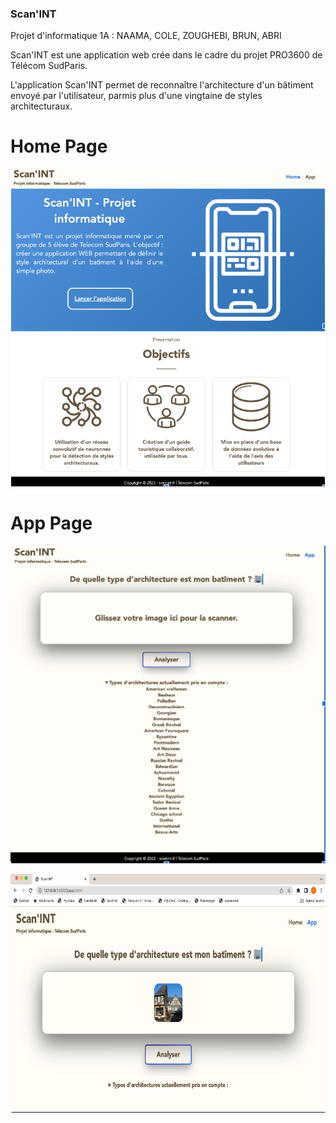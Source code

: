 ### Scan'INT

Projet d'informatique 1A : NAAMA, COLE, ZOUGHEBI, BRUN, ABRI

Scan'INT est une application web crée dans le cadre du projet PRO3600 de Télécom SudParis.

L'application Scan'INT permet de reconnaître l'architecture d'un bâtiment envoyé par l'utilisateur, parmis plus d'une vingtaine de styles architecturaux.



# Home Page

<p align="center">
  <img width="502" height="508" src="scan1.png" >
</p>



# App Page



<p align="center">
  <img width="516" height="508" src="scan2.png" >
</p>






<p align="center">
  <img width="685" height="382" src="scan3.png" >
</p>
